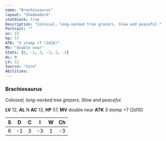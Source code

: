 ```yaml
---
name: "Brachiosaurus"
layout: "Shadowdark"
statblock: true
Description: "Colossal, long-necked tree grazers. Slow and peaceful."
Portrait: ""
ac: 13
hp: 57
ATK: "3 stomp +7 (2d10)"
MV: "double near"
Stats: [6, -1, 3, -3, 1, -3]
AL: N
LV: 12
Source: "Core"
Abilities:
---
```


### Brachiosaurus

_Colossal, long-necked tree grazers. Slow and peaceful._

**LV** 12, **AL** N
**AC** 13, **HP** 57, **MV** double near
**ATK** 3 stomp +7 (2d10)

|  S  |  D  |  C  |  I  |  W  |  Ch  |
|:---:|:---:|:---:|:---:|:---:|:----:|
| 6 | -1 | 3 | -3 | 1 | -3 |

